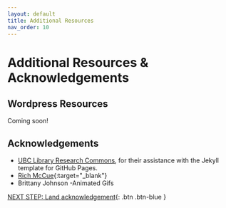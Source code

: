 ```yaml
---
layout: default
title: Additional Resources
nav_order: 10
---
```

# Additional Resources & Acknowledgements

## Wordpress Resources
Coming soon!

## Acknowledgements

- [UBC Library Research Commons](https://github.com/ubc-library-rc/), for their assistance with the Jekyll template for GitHub Pages.
- [Rich McCue](https://richmccue.com/){:target="_blank"}
- Brittany Johnson -Animated Gifs

[NEXT STEP: Land acknowledgement](land-acknowledgement.html){: .btn .btn-blue }

